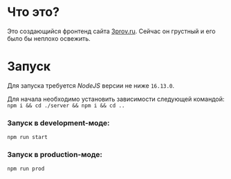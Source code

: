 # Что это?

Это создающийся фронтенд сайта [3prov.ru](https://3prov.ru). Cейчас он грустный и его было бы неплохо освежить.

# Запуск

Для запуска требуется *NodeJS* версии не ниже `16.13.0`.

Для начала необходимо установить зависимости следующей командой: \
`npm i && cd ./server && npm i && cd ..`

### Запуск в development-моде:
`npm run start`

### Запуск в production-моде:
`npm run prod`
